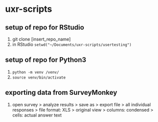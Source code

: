 # uxr-scripts
## setup of repo for RStudio
1. git clone [insert_repo_name]
2. in RStudio `setwd("~/Documents/uxr-scripts/usertesting")`

## setup of repo for Python3
1. ```python -m venv /venv/```
2. ```source venv/bin/activate```

## exporting data from SurveyMonkey
1. open survey > analyze results > save as > export file > all individual responses > file format: XLS > original view > columns: condensed > cells: actual answer text
